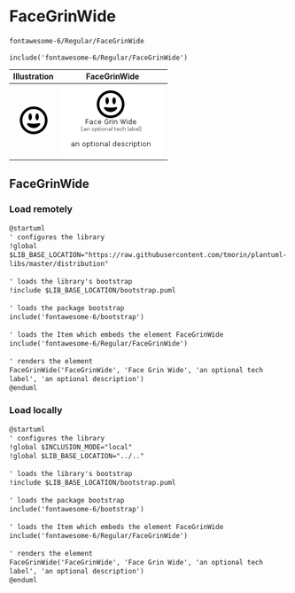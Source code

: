 # FaceGrinWide


```text
fontawesome-6/Regular/FaceGrinWide
```

```text
include('fontawesome-6/Regular/FaceGrinWide')
```



| Illustration | FaceGrinWide |
| :---: | :---: |
| ![illustration for Illustration](../../fontawesome-6/Regular/FaceGrinWide.png) | ![illustration for FaceGrinWide](../../fontawesome-6/Regular/FaceGrinWide.Local.png) |




## FaceGrinWide

### Load remotely
```plantuml
@startuml
' configures the library
!global $LIB_BASE_LOCATION="https://raw.githubusercontent.com/tmorin/plantuml-libs/master/distribution"

' loads the library's bootstrap
!include $LIB_BASE_LOCATION/bootstrap.puml

' loads the package bootstrap
include('fontawesome-6/bootstrap')

' loads the Item which embeds the element FaceGrinWide
include('fontawesome-6/Regular/FaceGrinWide')

' renders the element
FaceGrinWide('FaceGrinWide', 'Face Grin Wide', 'an optional tech label', 'an optional description')
@enduml
```

### Load locally
```plantuml
@startuml
' configures the library
!global $INCLUSION_MODE="local"
!global $LIB_BASE_LOCATION="../.."

' loads the library's bootstrap
!include $LIB_BASE_LOCATION/bootstrap.puml

' loads the package bootstrap
include('fontawesome-6/bootstrap')

' loads the Item which embeds the element FaceGrinWide
include('fontawesome-6/Regular/FaceGrinWide')

' renders the element
FaceGrinWide('FaceGrinWide', 'Face Grin Wide', 'an optional tech label', 'an optional description')
@enduml
```

